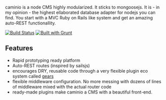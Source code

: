 caminio is a node CMS highly modularized. It sticks to mongoosejs. It is - in my opinion - the highest ellaborated database adapter for nodejs you can find. You start with a MVC Ruby on Rails like system and get an amazing auto-REST functionallity.

[![Build Status](https://travis-ci.org/caminio/caminio.png)](https://travis-ci.org/tastenwerk/caminio)
[![Built with Grunt](https://cdn.gruntjs.com/builtwith.png)](http://gruntjs.com/)

## Features

* Rapid prototyping ready platform
* Auto-REST routes (inspired by sailsjs)
* encourages DRY, reusable code through a very flexible plugin eco system called [gears](#gears)
* flexible middleware configuration. No more messing with dozens of lines of middleware mixed with the actual router code
* ready-made plugins make caminio a CMS with a beautiful front-end.
